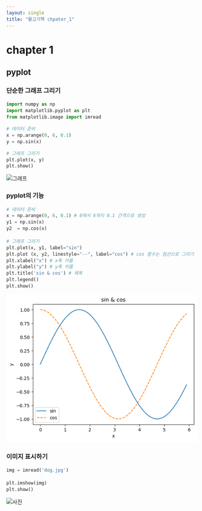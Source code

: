 ```yaml
---
layout: single
title: "물고기책 chpater_1"
---
```


# chapter 1

## pyplot

### 단순한 그래프 그리기


```python
import numpy as np
import matplotlib.pyplot as plt
from matplotlib.image import imread
```


```python
# 데이터 준비
x = np.arange(0, 6, 0.1)
y = np.sin(x)
```


```python
# 그래프 그리기
plt.plot(x, y)
plt.show()
```


    
![그래프](https://github.com/leeminseo125/leeminseo125.github.io/master/_posts/output_5_0.png)
    


### pyplot의 기능 


```python
# 데이터 준비
x = np.arange(0, 6, 0.1) # 0에서 6까지 0.1 간격으로 생성
y1 = np.sin(x)
y2  = np.cos(x)

# 그래프 그리기
plt.plot(x, y1, label="sin") 
plt.plot (x, y2, linestyle="--", label="cos") # cos 함수는 점선으로 그리기
plt.xlabel("x") # x축 이름
plt.ylabel("y") # y축 이름
plt.title('sin & cos') # 제목
plt.legend()
plt.show()
```


    
![그래프](https://raw.githubusercontent.com/leeminseo125/leeminseo125.github.io/master/_posts/output_7_0.png)
    


### 이미지 표시하기


```python
img = imread('dog.jpg')

plt.imshow(img)
plt.show()
```


    
![사진](https://github.com/leeminseo125/leeminseo125.github.io/master/_posts/output_9_0.png)
    

